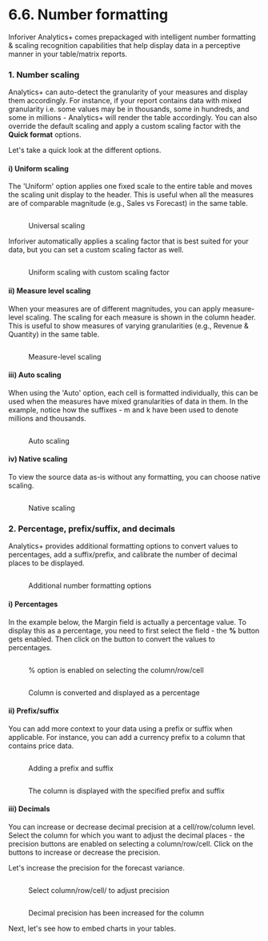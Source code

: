 # 6.6. Number formatting

Inforiver Analytics+ comes prepackaged with intelligent number formatting & scaling recognition capabilities that help display data in a perceptive manner in your table/matrix reports.

### 1. Number scaling

Analytics+ can auto-detect the granularity of your measures and display them accordingly. For instance, if your report contains data with mixed granularity i.e. some values may be in thousands, some in hundreds, and some in millions - Analytics+ will render the table accordingly. You can also override the default scaling and apply a custom scaling factor with the **Quick format** options.

Let's take a quick look at the different options.

#### i) Uniform scaling

The 'Uniform' option applies one fixed scale to the entire table and moves the scaling unit display to the header. This is useful when all the measures are of comparable magnitude (e.g., Sales vs Forecast) in the same table.

<figure><img src="../../.gitbook/assets/image (948).png" alt=""><figcaption><p>Universal scaling</p></figcaption></figure>

Inforiver automatically applies a scaling factor that is best suited for your data, but you can set a custom scaling factor as well.

<figure><img src="../../.gitbook/assets/image (949).png" alt=""><figcaption><p>Uniform scaling with custom scaling factor</p></figcaption></figure>

#### ii) Measure level scaling

When your measures are of different magnitudes, you can apply measure-level scaling. The scaling for each measure is shown in the column header. This is useful to show measures of varying granularities (e.g., Revenue & Quantity) in the same table.

<figure><img src="../../.gitbook/assets/image (951).png" alt=""><figcaption><p>Measure-level scaling</p></figcaption></figure>

#### iii) Auto scaling

When using the 'Auto' option, each cell is formatted individually, this can be used when the measures have mixed granularities of data in them. In the example, notice how the suffixes - m and k have been used to denote millions and thousands.

<figure><img src="../../.gitbook/assets/image (952).png" alt=""><figcaption><p>Auto scaling</p></figcaption></figure>

#### iv) Native scaling

To view the source data as-is without any formatting, you can choose native scaling.

<figure><img src="../../.gitbook/assets/image (953).png" alt=""><figcaption><p>Native scaling</p></figcaption></figure>

### 2. Percentage, prefix/suffix, and decimals

Analytics+ provides additional formatting options to convert values to percentages, add a suffix/prefix, and calibrate the number of decimal places to be displayed.

<figure><img src="../../.gitbook/assets/image (958).png" alt=""><figcaption><p>Additional number formatting options</p></figcaption></figure>

#### i) Percentages

In the example below, the Margin field is actually a percentage value. To display this as a percentage, you need to first select the field - the **%** button gets enabled. Then click on the button to convert the values to percentages.

<div><figure><img src="../../.gitbook/assets/image (959).png" alt=""><figcaption><p>% option is enabled on selecting the column/row/cell</p></figcaption></figure> <figure><img src="../../.gitbook/assets/Percentages (1).png" alt=""><figcaption><p>Column is converted and displayed as a percentage</p></figcaption></figure></div>

#### ii) Prefix/suffix

You can add more context to your data using a prefix or suffix when applicable. For instance, you can add a currency prefix to a column that contains price data.

<div><figure><img src="../../.gitbook/assets/image (960).png" alt=""><figcaption><p>Adding a prefix and suffix</p></figcaption></figure> <figure><img src="../../.gitbook/assets/Prefix.png" alt=""><figcaption><p>The column is displayed with the specified prefix and suffix</p></figcaption></figure></div>

#### iii) Decimals

You can increase or decrease decimal precision at a cell/row/column level. Select the column for which you want to adjust the decimal places - the precision buttons are enabled on selecting a column/row/cell. Click on the buttons to increase or decrease the precision.

Let's increase the precision for the forecast variance.

<div><figure><img src="../../.gitbook/assets/image (961).png" alt=""><figcaption><p>Select column/row/cell/ to adjust precision</p></figcaption></figure> <figure><img src="../../.gitbook/assets/Precision.png" alt=""><figcaption><p>Decimal precision has been increased for the column</p></figcaption></figure></div>

Next, let's see how to embed charts in your tables.
